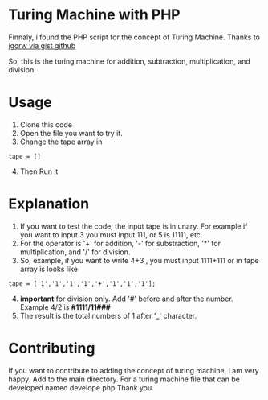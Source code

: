 # Turing Machine with PHP

Finnaly, i found the PHP script for the concept of Turing Machine. Thanks to [igorw via gist github](https://gist.github.com/igorw)

So, this is the turing machine for addition, subtraction, multiplication, and division.

# Usage
1. Clone this code
2. Open the file you want to try it.
3. Change the tape array in
```
tape = []
```
4. Then Run it

# Explanation
1. If you want to test the code, the input tape is in unary. For example if you want to input 3 you must input 111, or 5 is 11111, etc.
2. For the operator is '+' for addition, '-' for substraction, '*' for multiplication,  and '/' for division.
3. So, example, if you want to write 4+3 , you must input 1111+111 or in tape array is looks like
```
tape = ['1','1','1','1','+','1','1','1'];
```
4. **important** for division only. Add '#' before and after the number. Example 4/2 is **#1111/11###**
5. The result is the total numbers of 1 after '_' character.

# Contributing
If you want to contribute to adding the concept of turing machine, I am very happy. Add to the main directory. For a turing machine file that can be developed named develope.php
Thank you.
